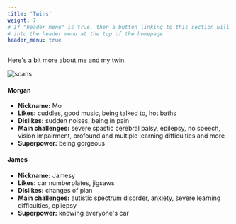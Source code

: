 ```yaml
---
title: 'Twins'
weight: 7
# If "header_menu" is true, then a button linking to this section will be placed
# into the header menu at the top of the homepage.
header_menu: true
---
```


Here's a bit more about me and my twin.

![scans](images/scans.jpg)

#### Morgan

* **Nickname:** Mo
* **Likes:** cuddles, good music, being talked to, hot baths
* **Dislikes:** sudden noises, being in pain
* **Main challenges:** severe spastic cerebral palsy, epilepsy, no speech,
  vision impairment, profound and multiple learning difficulties and more
* **Superpower:** being gorgeous

#### James

* **Nickname:** Jamesy
* **Likes:** car numberplates, jigsaws
* **Dislikes:** changes of plan
* **Main challenges:** autistic spectrum disorder, anxiety, severe learning
  difficulties, epilepsy
* **Superpower:** knowing everyone's car